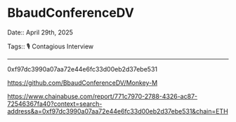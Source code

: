 # BbaudConferenceDV

Date:: April 29th, 2025

Tags:: 🎙️ Contagious Interview

---

0xf97dc3990a07aa72e44e6fc33d00eb2d37ebe531

https://github.com/BbaudConferenceDV/Monkey-M

https://www.chainabuse.com/report/771c7970-2788-4326-ac87-72546367fa40?context=search-address&a=0xf97dc3990a07aa72e44e6fc33d00eb2d37ebe531&chain=ETH